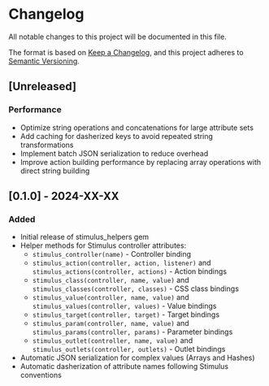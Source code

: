 # Changelog

All notable changes to this project will be documented in this file.

The format is based on [Keep a Changelog](https://keepachangelog.com/en/1.0.0/),
and this project adheres to [Semantic Versioning](https://semver.org/spec/v2.0.0.html).

## [Unreleased]

### Performance
- Optimize string operations and concatenations for large attribute sets
- Add caching for dasherized keys to avoid repeated string transformations
- Implement batch JSON serialization to reduce overhead
- Improve action building performance by replacing array operations with direct string building

## [0.1.0] - 2024-XX-XX

### Added
- Initial release of stimulus_helpers gem
- Helper methods for Stimulus controller attributes:
  - `stimulus_controller(name)` - Controller binding
  - `stimulus_action(controller, action, listener)` and `stimulus_actions(controller, actions)` - Action bindings
  - `stimulus_class(controller, name, value)` and `stimulus_classes(controller, classes)` - CSS class bindings
  - `stimulus_value(controller, name, value)` and `stimulus_values(controller, values)` - Value bindings
  - `stimulus_target(controller, target)` - Target bindings
  - `stimulus_param(controller, name, value)` and `stimulus_params(controller, params)` - Parameter bindings
  - `stimulus_outlet(controller, name, value)` and `stimulus_outlets(controller, outlets)` - Outlet bindings
- Automatic JSON serialization for complex values (Arrays and Hashes)
- Automatic dasherization of attribute names following Stimulus conventions